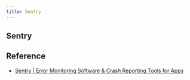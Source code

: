 ```yaml
---
title: Sentry
---
```


## Sentry


## Reference
* [Sentry | Error Monitoring Software & Crash Reporting Tools for Apps](https://sentry.io/features/)
